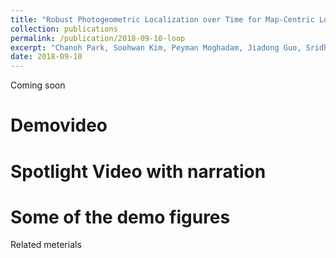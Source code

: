 ```yaml
---
title: "Robust Photogeometric Localization over Time for Map-Centric Loop Closure"
collection: publications
permalink: /publication/2018-09-10-loop
excerpt: "Chanoh Park, Soohwan Kim, Peyman Moghadam, Jiadong Guo, Sridha Sridharan, Clinton Fookes, IEEE Robotics and Automation Letters, To appear, 2019.<br> <img src='/images/loop_figure.jpg'>"
date: 2018-09-10
---
```


Coming soon

# Demovideo

# Spotlight Video with narration

# Some of the demo figures


Related meterials
